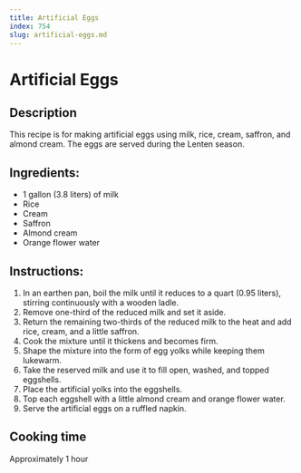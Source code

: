```yaml
---
title: Artificial Eggs
index: 754
slug: artificial-eggs.md
---
```


# Artificial Eggs

## Description
This recipe is for making artificial eggs using milk, rice, cream, saffron, and almond cream. The eggs are served during the Lenten season.

## Ingredients:
- 1 gallon (3.8 liters) of milk
- Rice
- Cream
- Saffron
- Almond cream
- Orange flower water

## Instructions:
1. In an earthen pan, boil the milk until it reduces to a quart (0.95 liters), stirring continuously with a wooden ladle.
2. Remove one-third of the reduced milk and set it aside.
3. Return the remaining two-thirds of the reduced milk to the heat and add rice, cream, and a little saffron.
4. Cook the mixture until it thickens and becomes firm.
5. Shape the mixture into the form of egg yolks while keeping them lukewarm.
6. Take the reserved milk and use it to fill open, washed, and topped eggshells.
7. Place the artificial yolks into the eggshells.
8. Top each eggshell with a little almond cream and orange flower water.
9. Serve the artificial eggs on a ruffled napkin.

## Cooking time
Approximately 1 hour